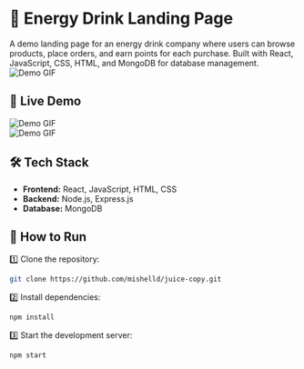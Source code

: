 

# 🍹 Energy Drink Landing Page  

A demo landing page for an energy drink company where users can browse products, place orders, and earn points for each purchase. Built with React, JavaScript, CSS, HTML, and MongoDB for database management.
![Demo GIF](https://github.com/mishelld/juice-copy/blob/master/homeGIFX2.gif)  

## 🎥 Live Demo  

![Demo GIF](https://github.com/mishelld/juice-copy/blob/master/MenuGIF.gif)  
![Demo GIF](https://github.com/mishelld/juice-copy/blob/master/cartGIF.gif)  

## 🛠️ Tech Stack  

- **Frontend:** React, JavaScript, HTML, CSS  
- **Backend:** Node.js, Express.js  
- **Database:** MongoDB  

## 🚀 How to Run  

1️⃣ Clone the repository:  
```bash
git clone https://github.com/mishelld/juice-copy.git
```
2️⃣ Install dependencies:  
```bash
npm install
```
3️⃣ Start the development server:  
```bash
npm start
```

